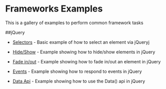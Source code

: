 Frameworks Examples
=========

This is a gallery of examples to perform common framework tasks

##jQuery

* [Selectors](http://jsfiddle.net/eklimcz/99SFp/ "jQuery element selection") - Basic example of how to select an element via jQueryj

* [Hide/Show](http://jsfiddle.net/eklimcz/xVQj9/ "Hide / Show Example in jQuery") - Example showing how to hide/show elements in jQuery

* [Fade in/out](http://jsfiddle.net/eklimcz/u98Zw/ "jQuery fade in/out") - Example showing how to fade in/out an element in jQuery

* [Events](http://jsfiddle.net/eklimcz/4nd5Q/ "For Loop and Array") - Example showing how to respond to events in jQuery

* [Data Api](http://jsfiddle.net/eklimcz/68zCw/ "Using the jQuery Data api") - Example showing how to use the Data() api in jQuery